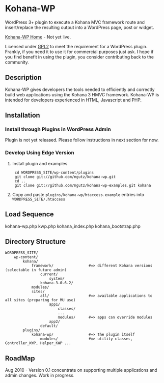 # Kohana-WP

WordPress 3+ plugin to execute a Kohana MVC framework route and insert/replace
the resulting output into a WordPress page, post or widget.

[Kohana-WP Home](http://kohana-wp.mgutz.com) - Not yet live.

Licensed under [GPL2](http://www.gnu.org/licenses/old-licenses/gpl-2.0.html) to meet the
requirement for a WordPress plugin. Frankly, if you need it to use it for commercial purposes just ask. 
I hope if you find benefit in using the plugin, you consider contributing back to the community.

## Description

Kohana-WP gives developers the tools needed to efficiently and correctly build 
web applications using the Kohana 3 HMVC framework. Kohana-WP is intended for developers 
experienced in HTML, Javascript and PHP.

## Installation

### Install through Plugins in WordPress Admin

Plugin is not yet released. Please follow instructions in next section for now.

### Develop Using Edge Version

1. Install plugin and examples

        cd WORDPRESS_SITE/wp-content/plugins
        git clone git://github.com/mgutz/kohana-wp.git
        cd ..
        git clone git://github.com/mgutz/kohana-wp-examples.git kohana

2. Copy and paste `plugins/kohana-wp/htaccess.example` entries into `WORDPRESS_SITE/.htaccess`

## Load Sequence

kohana-wp.php
kwp.php
kohana_index.php
kohana_bootstrap.php




## Directory Structure

    WORDPRESS_SITE/
        wp-content/
            kohana/
                framework/                #=> different Kohana versions (selectable in future admin)
                    current/
                        system/
                    kohana-3.0.6.2/
                modules/
                sites/                    
                    all/                  #=> available applications to all sites (preparing for MU use)
                        app1/
                            classes/
                            ...
                            modules/      #=> apps can override modules
                        app2/
                    default/
            plugins/
                kohana-wp/                #=> the plugin itself
                    modules/              #=> utility classes, Controller_KWP, Helper_KWP ...
                
## RoadMap

Aug 2010 - Version 0.1 concentrate on supporting multiple applications and admin changes. Work in progress.
